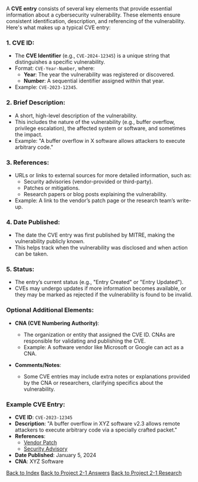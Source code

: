 A **CVE entry** consists of several key elements that provide essential information about a cybersecurity vulnerability. These elements ensure consistent identification, description, and referencing of the vulnerability. Here's what makes up a typical CVE entry:

### 1. **CVE ID**:
   - The **CVE Identifier** (e.g., `CVE-2024-12345`) is a unique string that distinguishes a specific vulnerability.
   - Format: `CVE-Year-Number`, where:
     - **Year**: The year the vulnerability was registered or discovered.
     - **Number**: A sequential identifier assigned within that year.
   - Example: `CVE-2023-12345`.

### 2. **Brief Description**:
   - A short, high-level description of the vulnerability.
   - This includes the nature of the vulnerability (e.g., buffer overflow, privilege escalation), the affected system or software, and sometimes the impact.
   - Example: "A buffer overflow in X software allows attackers to execute arbitrary code."

### 3. **References**:
   - URLs or links to external sources for more detailed information, such as:
     - Security advisories (vendor-provided or third-party).
     - Patches or mitigations.
     - Research papers or blog posts explaining the vulnerability.
   - Example: A link to the vendor’s patch page or the research team’s write-up.

### 4. **Date Published**:
   - The date the CVE entry was first published by MITRE, making the vulnerability publicly known.
   - This helps track when the vulnerability was disclosed and when action can be taken.

### 5. **Status**:
   - The entry’s current status (e.g., "Entry Created" or "Entry Updated").
   - CVEs may undergo updates if more information becomes available, or they may be marked as rejected if the vulnerability is found to be invalid.

### Optional Additional Elements:
- **CNA (CVE Numbering Authority)**:
   - The organization or entity that assigned the CVE ID. CNAs are responsible for validating and publishing the CVE.
   - Example: A software vendor like Microsoft or Google can act as a CNA.

- **Comments/Notes**:
   - Some CVE entries may include extra notes or explanations provided by the CNA or researchers, clarifying specifics about the vulnerability.

### Example CVE Entry:

- **CVE ID**: `CVE-2023-12345`
- **Description**: "A buffer overflow in XYZ software v2.3 allows remote attackers to execute arbitrary code via a specially crafted packet."
- **References**: 
   - [Vendor Patch](https://xyz-software.com/security-update-12345)
   - [Security Advisory](https://xyz-security.com/advisory/12345)
- **Date Published**: January 5, 2024
- **CNA**: XYZ Software

[Back to Index](_overview.md)
[Back to Project 2-1 Answers](project-2-1-answers.md)
[Back to Project 2-1 Research](project-2-1-research.md)